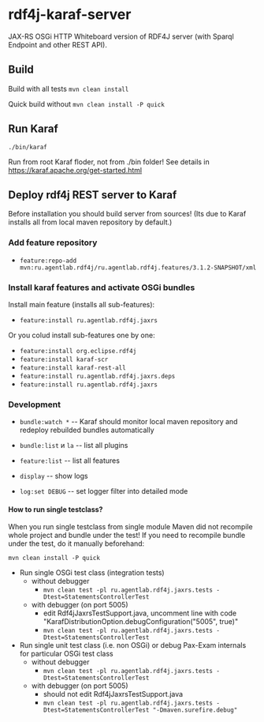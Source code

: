 # rdf4j-karaf-server

JAX-RS OSGi HTTP Whiteboard version of RDF4J server (with Sparql Endpoint and other REST API).

## Build

Build with all tests `mvn clean install`

Quick build without `mvn clean install -P quick`

## Run Karaf

`./bin/karaf`

Run from root Karaf floder, not from ./bin folder! See details in https://karaf.apache.org/get-started.html

## Deploy rdf4j REST server to Karaf

Before installation you should build server from sources! (Its due to Karaf installs all from local maven repository by default.)

### Add feature repository

* `feature:repo-add mvn:ru.agentlab.rdf4j/ru.agentlab.rdf4j.features/3.1.2-SNAPSHOT/xml`

### Install karaf features and activate OSGi bundles

Install main feature (installs all sub-features):

* `feature:install ru.agentlab.rdf4j.jaxrs`

Or you colud install sub-features one by one:

* `feature:install org.eclipse.rdf4j`
* `feature:install karaf-scr`
* `feature:install karaf-rest-all`
* `feature:install ru.agentlab.rdf4j.jaxrs.deps`
* `feature:install ru.agentlab.rdf4j.jaxrs`

### Development

* `bundle:watch *` -- Karaf should monitor local maven repository and redeploy rebuilded bundles automatically

* `bundle:list` и `la` -- list all plugins
* `feature:list` -- list all features

* `display` -- show logs
* `log:set DEBUG` -- set logger filter into detailed mode

#### How to run single testclass?

When you run single testclass from single module Maven did not recompile whole project and bundle under the test! If you need to recompile bundle under the test, do it manually beforehand:

`mvn clean install -P quick`

* Run single OSGi test class (integration tests)
  * without debugger
    * `mvn clean test -pl ru.agentlab.rdf4j.jaxrs.tests -Dtest=StatementsControllerTest`
  * with debugger (on port 5005)
    * edit Rdf4jJaxrsTestSupport.java, uncomment line with code "KarafDistributionOption.debugConfiguration("5005", true)"
    * `mvn clean test -pl ru.agentlab.rdf4j.jaxrs.tests -Dtest=StatementsControllerTest`
* Run single unit test class (i.e. non OSGi) or debug Pax-Exam internals for particular OSGi test class
  * without debugger
    * `mvn clean test -pl ru.agentlab.rdf4j.jaxrs.tests -Dtest=StatementsControllerTest`
  * with debugger (on port 5005)
    * should not edit Rdf4jJaxrsTestSupport.java
    * `mvn clean test -pl ru.agentlab.rdf4j.jaxrs.tests -Dtest=StatementsControllerTest "-Dmaven.surefire.debug"`

